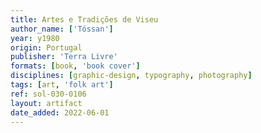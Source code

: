 ```yaml
---
title: Artes e Tradições de Viseu
author_name: ['Tóssan']
year: y1980
origin: Portugal
publisher: 'Terra Livre'
formats: [book, 'book cover']
disciplines: [graphic-design, typography, photography]
tags: [art, 'folk art']
ref: sol-030-0106
layout: artifact
date_added: 2022-06-01
---
```

